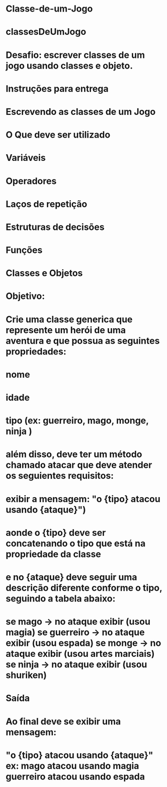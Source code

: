 # Classe-de-um-Jogo

# classesDeUmJogo
# Desafio: escrever classes de um jogo usando classes e objeto.

# Instruções para entrega

# Escrevendo as classes de um Jogo
# O Que deve ser utilizado

# Variáveis
# Operadores
# Laços de repetição
# Estruturas de decisões
# Funções
# Classes e Objetos

# Objetivo:
# Crie uma classe generica que represente um herói de uma aventura e que possua as seguintes propriedades:

# nome
# idade
# tipo (ex: guerreiro, mago, monge, ninja )
# além disso, deve ter um método chamado atacar que deve atender os seguientes requisitos:

# exibir a mensagem: "o {tipo} atacou usando {ataque}")
# aonde o {tipo} deve ser concatenando o tipo que está na propriedade da classe
# e no {ataque} deve seguir uma descrição diferente conforme o tipo, seguindo a tabela abaixo:
# se mago -> no ataque exibir (usou magia) se guerreiro -> no ataque exibir (usou espada) se monge -> no ataque exibir (usou artes marciais) se ninja -> no ataque exibir (usou shuriken)

# Saída
# Ao final deve se exibir uma mensagem:
# "o {tipo} atacou usando {ataque}" ex: mago atacou usando magia guerreiro atacou usando espada
